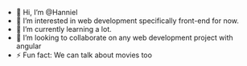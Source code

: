 - 👋 Hi, I’m @Hanniel 
- 👀 I’m interested in web development specifically front-end for now.
- 🌱 I’m currently learning a lot.
- 💞️ I’m looking to collaborate on any web development project with angular
- ⚡ Fun fact: We can talk about movies too

<!---
Hanniel0/Hanniel0 is a ✨ special ✨ repository because its `README.md` (this file) appears on your GitHub profile.
You can click the Preview link to take a look at your changes.
--->
